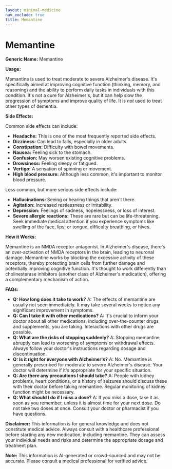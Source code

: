 ```yaml
---
layout: minimal-medicine
nav_exclude: true
title: Memantine
---
```


# Memantine

**Generic Name:** Memantine

**Usage:**

Memantine is used to treat moderate to severe Alzheimer's disease.  It's specifically aimed at improving cognitive function (thinking, memory, and reasoning) and the ability to perform daily tasks in individuals with this condition.  It's not a cure for Alzheimer's, but it can help slow the progression of symptoms and improve quality of life.  It is *not* used to treat other types of dementia.

**Side Effects:**

Common side effects can include:

* **Headache:** This is one of the most frequently reported side effects.
* **Dizziness:**  Can lead to falls, especially in older adults.
* **Constipation:** Difficulty with bowel movements.
* **Nausea:** Feeling sick to the stomach.
* **Confusion:**  May worsen existing cognitive problems.
* **Drowsiness:** Feeling sleepy or fatigued.
* **Vertigo:** A sensation of spinning or movement.
* **High blood pressure:** Although less common, it's important to monitor blood pressure.

Less common, but more serious side effects include:

* **Hallucinations:** Seeing or hearing things that aren't there.
* **Agitation:** Increased restlessness or irritability.
* **Depression:** Feelings of sadness, hopelessness, or loss of interest.
* **Severe allergic reactions:**  These are rare but can be life-threatening.  Seek immediate medical attention if you experience symptoms like swelling of the face, lips, or tongue, difficulty breathing, or hives.


**How it Works:**

Memantine is an NMDA receptor antagonist.  In Alzheimer's disease, there's an over-activation of NMDA receptors in the brain, leading to neuronal damage. Memantine works by blocking the excessive activity of these receptors, thereby protecting brain cells from further damage and potentially improving cognitive function. It's thought to work differently than cholinesterase inhibitors (another class of Alzheimer's medication), offering a complementary mechanism of action.


**FAQs:**

* **Q: How long does it take to work?**  A:  The effects of memantine are usually not seen immediately. It may take several weeks to notice any significant improvement in symptoms.
* **Q: Can I take it with other medications?** A:  It's crucial to inform your doctor about all other medications, including over-the-counter drugs and supplements, you are taking.  Interactions with other drugs are possible.
* **Q: What are the risks of stopping suddenly?** A:  Stopping memantine abruptly can lead to worsening of symptoms or withdrawal effects.  Always follow your doctor's instructions regarding dosage and discontinuation.
* **Q: Is it right for everyone with Alzheimer's?** A: No.  Memantine is generally prescribed for moderate to severe Alzheimer's disease.  Your doctor will determine if it's appropriate for your specific situation.
* **Q: Are there any precautions I should take?** A:  People with kidney problems, heart conditions, or a history of seizures should discuss these with their doctor before taking memantine.  Regular monitoring of kidney function might be necessary.
* **Q:  What should I do if I miss a dose?** A: If you miss a dose, take it as soon as you remember, unless it is almost time for your next dose.  Do not take two doses at once.  Consult your doctor or pharmacist if you have questions.


**Disclaimer:** This information is for general knowledge and does not constitute medical advice.  Always consult with a healthcare professional before starting any new medication, including memantine.  They can assess your individual needs and risks and determine the appropriate dosage and treatment plan.


**Note:** This information is AI-generated or crowd-sourced and may not be accurate. Please consult a medical professional for verified advice.